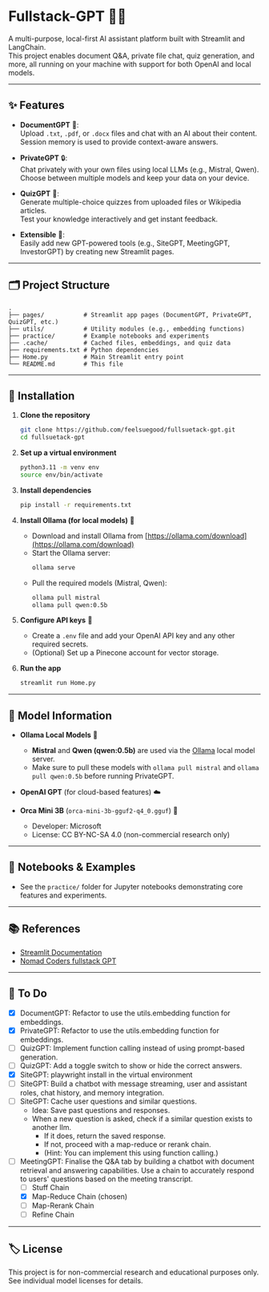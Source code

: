 # Fullstack-GPT 🦙🤖

A multi-purpose, local-first AI assistant platform built with Streamlit and LangChain.  
This project enables document Q&A, private file chat, quiz generation, and more, all running on your machine with support for both OpenAI and local models.

---

## ✨ Features

- **DocumentGPT** 📄:  
  Upload `.txt`, `.pdf`, or `.docx` files and chat with an AI about their content.  
  Session memory is used to provide context-aware answers.

- **PrivateGPT** 🔒:  
  Chat privately with your own files using local LLMs (e.g., Mistral, Qwen).  
  Choose between multiple models and keep your data on your device.

- **QuizGPT** 📝:  
  Generate multiple-choice quizzes from uploaded files or Wikipedia articles.  
  Test your knowledge interactively and get instant feedback.

- **Extensible** 🧩:  
  Easily add new GPT-powered tools (e.g., SiteGPT, MeetingGPT, InvestorGPT) by creating new Streamlit pages.

---

## 🗂️ Project Structure

```
.
├── pages/           # Streamlit app pages (DocumentGPT, PrivateGPT, QuizGPT, etc.)
├── utils/           # Utility modules (e.g., embedding functions)
├── practice/        # Example notebooks and experiments
├── .cache/          # Cached files, embeddings, and quiz data
├── requirements.txt # Python dependencies
├── Home.py          # Main Streamlit entry point
└── README.md        # This file
```

---

## 🚀 Installation

1. **Clone the repository**

   ```bash
   git clone https://github.com/feelsuegood/fullsuetack-gpt.git
   cd fullsuetack-gpt
   ```

2. **Set up a virtual environment**

   ```bash
   python3.11 -m venv env
   source env/bin/activate
   ```

3. **Install dependencies**

   ```bash
   pip install -r requirements.txt
   ```

4. **Install Ollama (for local models)** 🦙

   - Download and install Ollama from [https://ollama.com/download](https://ollama.com/download)
   - Start the Ollama server:
     ```bash
     ollama serve
     ```
   - Pull the required models (Mistral, Qwen):
     ```bash
     ollama pull mistral
     ollama pull qwen:0.5b
     ```

5. **Configure API keys** 🔑

   - Create a `.env` file and add your OpenAI API key and any other required secrets.
   - (Optional) Set up a Pinecone account for vector storage.

6. **Run the app**
   ```bash
   streamlit run Home.py
   ```

---

## 🧠 Model Information

- **Ollama Local Models** 🦙

  - **Mistral** and **Qwen (qwen:0.5b)** are used via the [Ollama](https://ollama.com/) local model server.
  - Make sure to pull these models with `ollama pull mistral` and `ollama pull qwen:0.5b` before running PrivateGPT.

- **OpenAI GPT** (for cloud-based features) ☁️

- **Orca Mini 3B** (`orca-mini-3b-gguf2-q4_0.gguf`) 🐳

  - Developer: Microsoft
  - License: CC BY-NC-SA 4.0 (non-commercial research only)

---

## 📒 Notebooks & Examples

- See the `practice/` folder for Jupyter notebooks demonstrating core features and experiments.

---

## 📚 References

- [Streamlit Documentation](https://docs.streamlit.io/develop/api-reference)
- [Nomad Coders fullstack GPT](https://nomadcoders.co/fullstack-gpt)

---

## 📝 To Do

- [x] DocumentGPT: Refactor to use the utils.embedding function for embeddings.
- [x] PrivateGPT: Refactor to use the utils.embedding function for embeddings.
- [ ] QuizGPT: Implement function calling instead of using prompt-based generation.
- [ ] QuizGPT: Add a toggle switch to show or hide the correct answers.
- [x] SiteGPT: playwright install in the virtual environment
- [ ] SiteGPT: Build a chatbot with message streaming, user and assistant roles, chat history, and memory integration.
- [ ] SiteGPT: Cache user questions and similar questions.
  - Idea: Save past questions and responses.
  - When a new question is asked, check if a similar question exists to another llm.
    - If it does, return the saved response.
    - If not, proceed with a map-reduce or rerank chain.
    - (Hint: You can implement this using function calling.)
- [ ] MeetingGPT: Finalise the Q&A tab by building a chatbot with document retrieval and answering capabilities. Use a chain to accurately respond to users' questions based on the meeting transcript.
  - [ ] Stuff Chain
  - [x] Map-Reduce Chain (chosen)
  - [ ] Map-Rerank Chain
  - [ ] Refine Chain

---

## 🏷️ License

This project is for non-commercial research and educational purposes only.  
See individual model licenses for details.
